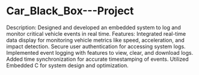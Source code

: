 # Car_Black_Box---Project

Description: Designed and developed an embedded system to log and monitor critical vehicle events in real time.
Features:
Integrated real-time data display for monitoring vehicle metrics like speed, acceleration, and impact detection.
Secure user authentication for accessing system logs.
Implemented event logging with features to view, clear, and download logs. Added time synchronization for accurate timestamping of events.
Utilized Embedded C for system design and optimization.
